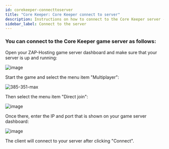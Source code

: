 ```yaml
---
id: corekeeper-connecttoserver
title: "Core Keeper: Core Keeper connect to server"
description: Instructions on how to connect to the Core Keeper server - ZAP-Hosting.com documentation 
sidebar_label: Connect to the server
---
```


### You can connect to the Core Keeper game server as follows:

Open your ZAP-Hosting game server dashboard and make sure that your server is up and running:

![image](https://user-images.githubusercontent.com/61953937/196052791-70d040ae-1f8c-403d-9424-69d2ebef14c2.png)

Start the game and select the menu item "Multiplayer": 

![385-351-max](https://user-images.githubusercontent.com/61953937/196052119-2b481209-cf7d-4dae-8f00-f193646b393e.png)

Then select the menu item "Direct join": 

![image](https://user-images.githubusercontent.com/61953937/196052262-046f201e-2d0b-4044-8bb0-5260988357ea.png)

Once there, enter the IP and port that is shown on your game server dashboard:

![image](https://user-images.githubusercontent.com/61953937/196052291-66142f5c-6c4a-466a-9e8a-21924fc3c696.png)

The client will connect to your server after clicking "Connect".
